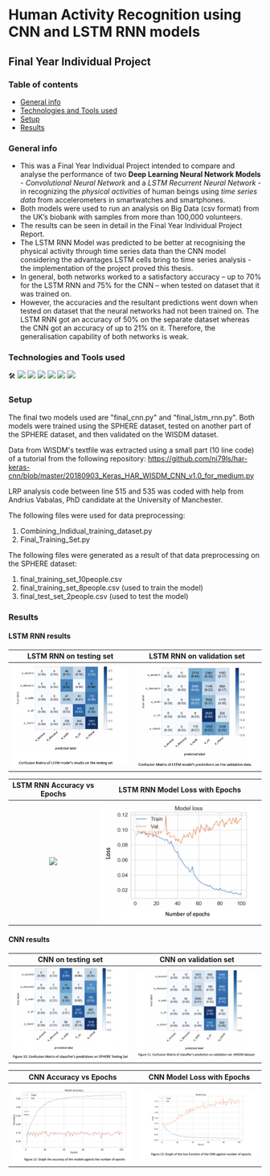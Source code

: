 # Human Activity Recognition using CNN and LSTM RNN models
## Final Year Individual Project
### Table of contents
* [General info](#general-info)
* [Technologies and Tools used](#technologies-and-tools-used)
* [Setup](#setup)
* [Results](#results)


### General info
* This was a Final Year Individual Project intended to compare and analyse the performance of two **Deep Learning Neural Network Models** - *Convolutional Neural Network* and a *LSTM Recurrent Neural Network* - in recognizing the *physical activities* of human beings using *time series data* from accelerometers in smartwatches and smartphones. 
* Both models were used to run an analysis on Big Data (csv format) from the UK’s biobank with samples from more than 100,000 volunteers.
* The results can be seen in detail in the Final Year Individual Project Report.
* The LSTM RNN Model was predicted to be better at recognising the physical activity through time series data than the CNN model considering the advantages LSTM cells bring to time series analysis - the implementation of the project proved this thesis.
* In general, both networks worked to a satisfactory accuracy – up to 70% for the LSTM RNN and 75% for the CNN – when tested on dataset that it was trained on.
* However, the accuracies and the resultant predictions went down when tested on dataset that the neural networks had not been trained on. The LSTM RNN got an accuracy of 50% on the separate dataset whereas the CNN got an accuracy of up to 21% on it. Therefore, the generalisation capability of both networks is weak. 

### Technologies and Tools used 
&#x1f6e0;
![](https://img.shields.io/badge/Python-3.6-informational?style=flat&logo=<LOGO_NAME>&logoColor=white&color=2bbc8a)
![](https://img.shields.io/badge/TensorFlow-2.0-informational?style=flat&logo=<LOGO_NAME>&logoColor=white&color=2bbc8a)
![](https://img.shields.io/badge/Keras-2.3.0-informational?style=flat&logo=<LOGO_NAME>&logoColor=white&color=2bbc8a)
![](https://img.shields.io/badge/GoogleCloudPlatform-VirtualMachines-informational?style=flat&logo=<LOGO_NAME>&logoColor=white&color=2bbc8a)
![](https://img.shields.io/badge/Spyder-4.1-informational?style=flat&logo=<LOGO_NAME>&logoColor=white&color=2bbc8a)
![](https://img.shields.io/badge/Jupyter--informational?style=flat&logo=<LOGO_NAME>&logoColor=white&color=2bbc8a)

### Setup
The final two models used are "final_cnn.py" and "final_lstm_rnn.py". 
Both models were trained using the SPHERE dataset, tested on another part of the SPHERE dataset, and then validated on the WISDM dataset. 

Data from WISDM's textfile was extracted using a small part (10 line code) of a tutorial from the following repository:
https://github.com/ni79ls/har-keras-cnn/blob/master/20180903_Keras_HAR_WISDM_CNN_v1.0_for_medium.py

LRP analysis code between line 515 and 535 was coded with help from Andrius Vabalas, PhD candidate at the University of Manchester. 

The following files were used for data preprocessing:
  1. Combining_Indidual_training_dataset.py
  2. Final_Training_Set.py
 
The following files were generated as a result of that data preprocessing on the SPHERE dataset:
  1. final_training_set_10people.csv
  2. final_training_set_8people.csv (used to train the model)
  3. final_test_set_2people.csv (used to test the model)

### Results

#### LSTM RNN results
LSTM RNN on testing set             |  LSTM RNN on validation set
:-------------------------:|:-------------------------:
<img src="images/LSTM%20RNN%20CM%20on%20testing%20set.png" width="450" >  |   <img src="images/LSTM%20RNN%20CM%20on%20validation%20set.png" width="450" >

LSTM RNN Accuracy vs Epochs             |  LSTM RNN Model Loss with Epochs
:-------------------------:|:-------------------------:
<img src="images/LSTM%20RNN%20Accuracy%20vs%20Epochs.png" width="450" >   |   <img src="images/LSTM%20RNN%20model%20loss.png" width="450" >





#### CNN results
CNN on testing set             |  CNN on validation set
:-------------------------:|:-------------------------:
<img src="images/CNN%20CM%20on%20testing%20set.png" width="450">  |   <img src="images/CNN%20CM%20on%20validation%20set.png" width="450">

CNN Accuracy vs Epochs             |  CNN Model Loss with Epochs
:-------------------------:|:-------------------------:
<img src="images/CNN%20model%20accuracy%20vs%20epochs.png" width="450">  |   <img src="images/CNN%20model%20loss%20vs%20epochs.png" width="450">
